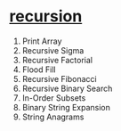 # [recursion](http://algorithms.dojo.news/static/Algorithms/index.html#LinkTarget_2129)

1. Print Array
2. Recursive Sigma
3. Recursive Factorial
4. Flood Fill
5. Recursive Fibonacci
6. Recursive Binary Search
7. In-Order Subsets
8. Binary String Expansion
9. String Anagrams
